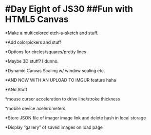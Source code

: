 #Day Eight of JS30
##Fun with HTML5 Canvas
====
*Make a multicolored etch-a-sketch and stuff.

*Add colorpickers and stuff

*Options for circles/squares/pretty lines

*Maybe 3D stuff? I dunno.

*Dynamic Canvas Scaling w/ window scaling etc.

*AND NOW WITH AN UPLOAD TO IMGUR feature haha

*ANd Stuff

*mouse cursor acceleration to drive line/stroke thickness

*mobile device acelerometers

*Store JSON file of imager image link and delete hash in local storage

*Display “gallery” of saved images on load page
